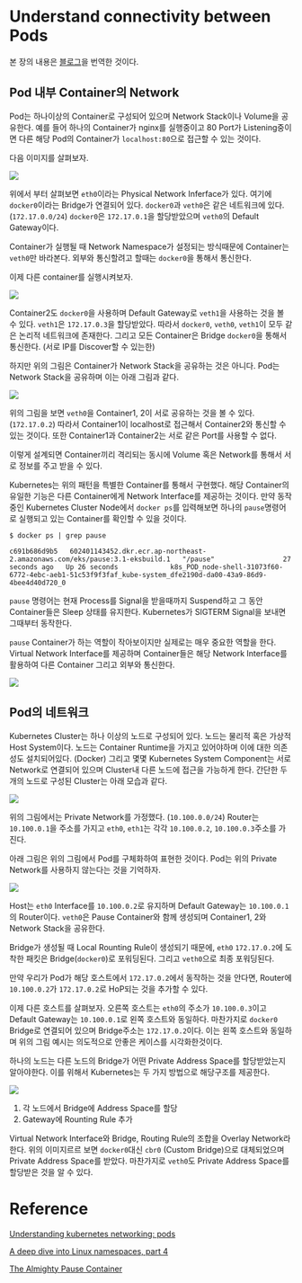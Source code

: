 
# Understand connectivity between Pods

본 장의 내용은 [블로그](#ref1)을 번역한 것이다.

## Pod 내부 Container의 Network

Pod는 하나이상의 Container로 구성되어 있으며 Network Stack이나 Volume을 공유한다.
예를 들어 하나의 Container가 nginx를 실행중이고 80 Port가 Listening중이면 다른 해당 Pod의 Container가 `localhost:80`으로 접근할 수 있는 것이다.

다음 이미지를 살펴보자.

![](https://miro.medium.com/max/1400/1*0Xo-WpbTTGKZhJt7TvFLZQ.png)

위에서 부터 살펴보면 `eth0`이라는 Physical Network Inferface가 있다.
여기에 `docker0`이라는 Bridge가 연결되어 있다.
`docker0`과 `veth0`은 같은 네트워크에 있다. (`172.17.0.0/24`)
`docker0`은 `172.17.0.1`을 할당받았으며 `veth0`의 Default Gateway이다.

Container가 실행될 때 Network Namespace가 설정되는 방식때문에 Container는 `veth0`만 바라본다.
외부와 통신할려고 할때는 `docker0`을 통해서 통신한다.



이제 다른 container를 실행시켜보자.

![](https://miro.medium.com/max/1400/1*ZdgIoY6tuOqK-r6wgL7d5A.png)

Container2도 `docker0`을 사용하며 Default Gateway로 `veth1`을 사용하는 것을 볼 수 있다.
`veth1`은 `172.17.0.3`을 할당받았다.
따라서 `docker0`, `veth0`, `veth1`이 모두 같은 논리적 네트워크에 존재한다.
그리고 모든 Container은 Bridge `docker0`을 통해서 통신한다. (서로 IP를 Discover할 수 있는한)

하지만 위의 그림은 Container가 Network Stack을 공유하는 것은 아니다.
Pod는 Network Stack을 공유하며 이는 아래 그림과 같다.

![](https://miro.medium.com/max/1400/1*akBBZKad2SAxSnJNaSHVmg.png)

위의 그림을 보면 `veth0`을 Container1, 2이 서로 공유하는 것을 볼 수 있다. (`172.17.0.2`)
따라서 Container1이 localhost로 접근해서 Container2와 통신할 수 있는 것이다.
또한 Container1과 Container2는 서로 같은 Port를 사용할 수 없다.

이렇게 설계되면 Container끼리 격리되는 동시에 Volume 혹은 Network를 통해서 서로 정보를 주고 받을 수 있다.

Kubernetes는 위의 패턴을 특별한 Container를 통해서 구현했다.
해당 Container의 유일한 기능은 다른 Container에게 Network Interface를 제공하는 것이다.
만약 동작중인 Kubernetes Cluster Node에서 `docker ps`를 입력해보면 하나의 `pause`명령어로 실행되고 있는 Container를 확인할 수 있을 것이다.

```
$ docker ps | grep pause

c691b686d9b5   602401143452.dkr.ecr.ap-northeast-2.amazonaws.com/eks/pause:3.1-eksbuild.1   "/pause"                 27 seconds ago   Up 26 seconds             k8s_POD_node-shell-31073f60-6772-4ebc-aeb1-51c53f9f3faf_kube-system_dfe2190d-da00-43a9-86d9-4bee4d40d720_0
```

`pause` 명령어는 현재 Process를 Signal을 받을때까지 Suspend하고 그 동안 Container들은 Sleep 상태를 유지한다.
Kubernetes가 SIGTERM Signal을 보내면 그때부터 동작한다.

`pause` Container가 하는 역할이 작아보이지만 실제로는 매우 중요한 역할을 한다.
Virtual Network Interface를 제공하며 Container들은 해당 Network Interface를 활용하여 다른 Container 그리고 외부와 통신한다.

![](https://miro.medium.com/max/1400/1*7JLi1Rl0G0FAeu-hiTGSGQ.png)


## Pod의 네트워크

Kubernetes Cluster는 하나 이상의 노드로 구성되어 있다.
노드는 물리적 혹은 가상적 Host System이다.
노드는 Container Runtime을 가지고 있어야하며 이에 대한 의존성도 설치되어있다. (Docker)
그리고 몇몇 Kubernetes System Component는 서로 Network로 연결되어 있으며 Cluster내 다른 노드에 접근을 가능하게 한다.
간단한 두개의 노드로 구성된 Cluster는 아래 모습과 같다.

![](https://miro.medium.com/max/1400/1*XGG8e2tbP4bQbsS33gfwUw.png)

위의 그림에서는 Private Network를 가정했다. (`10.100.0.0/24`)
Router는 `10.100.0.1`을 주소를 가지고 `eth0`, `eth1`는 각각 `10.100.0.2`, `10.100.0.3`주소를 가진다.

아래 그림은 위의 그림에서 Pod를 구체화하여 표현한 것이다.
Pod는 위의 Private Network를 사용하지 않는다는 것을 기억하자.

![](https://miro.medium.com/max/1400/1*RiLtoAdCfcJygwePVJzZOA.png)

Host는 `eth0` Interface를 `10.100.0.2`로 유지하며 Default Gateway는 `10.100.0.1`의 Router이다.
`veth0`은 Pause Container와 함께 생성되며 Container1, 2와 Network Stack을 공유한다.

Bridge가 생성될 때 Local Rounting Rule이 생성되기 때문에, `eth0` `172.17.0.2`에 도착한 패킷은 Bridge(`docker0`)로 포워딩된다.
그리고 `veth0`으로 최종 포워딩된다.

만약 우리가 Pod가 해당 호스트에서 `172.17.0.2`에서 동작하는 것을 안다면, Router에 `10.100.0.2`가 `172.17.0.2`로 HoP되는 것을 추가할 수 있다.

이제 다른 호스트를 살펴보자.
오른쪽 호스트는 `eth0`의 주소가 `10.100.0.3`이고 Default Gateway는 `10.100.0.1`로 왼쪽 호스트와 동일하다.
마찬가지로 `docker0` Bridge로 연결되어 있으며 Bridge주소는 `172.17.0.2`이다.
이는 왼쪽 호스트와 동일하며 위의 그림 예시는 의도적으로 안좋은 케이스를 시각화한것이다.

하나의 노드는 다른 노드의 Bridge가 어떤 Private Address Space를 할당받았는지 알아야한다.
이를 위해서 Kubernetes는 두 가지 방법으로 해당구조를 제공한다.

![](https://miro.medium.com/max/1400/1*oyGbXt7kStLd85ZT4it3oQ.png)

1. 각 노드에서 Bridge에 Address Space를 할당
2. Gateway에 Rounting Rule 추가

Virtual Network Interface와 Bridge, Routing Rule의 조합을 Overlay Network라 한다.
위의 이미지르르 보면 `docker0`대신 `cbr0` (Custom Bridge)으로 대체되었으며 Private Address Space를 받았다.
마찬가지로 `veth0`도 Private Address Space를 할당받은 것을 알 수 있다.

# Reference

<a name="#ref1" href="https://medium.com/google-cloud/understanding-kubernetes-networking-pods-7117dd28727"> Understanding kubernetes networking: pods </a>


<a name="#ref2" href="http://ifeanyi.co/posts/linux-namespaces-part-4/"> A deep dive into Linux namespaces, part 4 </a>

<a name="#ref3" href="https://www.ianlewis.org/en/almighty-pause-container"> The Almighty Pause Container </a>
